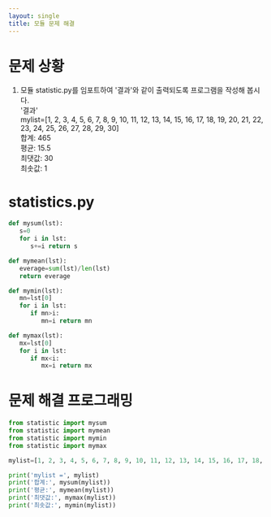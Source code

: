 ```yaml
---
layout: single
title: 모듈 문제 해결
---
```



# 문제 상황
1. 모듈 statistic.py를 임포트하여 '결과'와 같이 출력되도록 프로그램을 작성해 봅시다. <br/>
   '결과' <br/>
   mylist=[1, 2, 3, 4, 5, 6, 7, 8, 9, 10, 11, 12, 13, 14, 15, 16, 17, 18, 19, 20, 21, 22, 23, 24, 25, 26, 27, 28, 29, 30] <br/>
   합계: 465 <br/>
   평균: 15.5 <br/>
   최댓값: 30 <br/>
   최솟값: 1 <br/>

# statistics.py
~~~python
def mysum(lst):
   s=0
   for i in lst:
      s+=i return s

def mymean(lst):
   everage=sum(lst)/len(lst)
   return everage

def mymin(lst):
   mn=lst[0]
   for i in lst:
      if mn>i:
         mn=i return mn

def mymax(lst):
   mx=lst[0]
   for i in lst:
      if mx<i:
         mx=i return mx
~~~


# 문제 해결 프로그래밍
~~~python
from statistic import mysum
from statistic import mymean
from statistic import mymin
from statistic import mymax

mylist=[1, 2, 3, 4, 5, 6, 7, 8, 9, 10, 11, 12, 13, 14, 15, 16, 17, 18, 19, 20, 21, 22, 23, 24, 25, 26, 27, 28, 29, 30]

print('mylist =', mylist)
print('합계:', mysum(mylist))
print('평균:', mymean(mylist))
print('최댓값:', mymax(mylist))
print('최솟값:', mymin(mylist))
~~~
